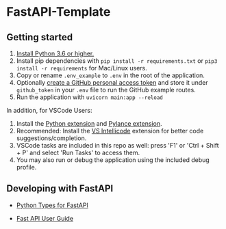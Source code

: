 # FastAPI-Template

## Getting started

1. [Install Python 3.6 or higher.](https://www.python.org/downloads/)
2. Install pip dependencies with `pip install -r requirements.txt`
   or `pip3 install -r requirements` for Mac/Linux users.
3. Copy or rename `.env_example` to `.env` in the root of the application.
4. Optionally [create a GitHub personal access token](https://docs.github.com/en/github/authenticating-to-github/creating-a-personal-access-token) and store it under `github_token` in your `.env` file to run the GitHub example routes.
5. Run the application with `uvicorn main:app --reload`

In addition, for VSCode Users:

1. Install the [Python extension](https://marketplace.visualstudio.com/items?itemName=ms-python.python)
   and [Pylance extension](https://marketplace.visualstudio.com/items?itemName=ms-python.vscode-pylance).
2. Recommended: Install the [VS Intellicode](https://marketplace.visualstudio.com/items?itemName=VisualStudioExptTeam.vscodeintellicode) extension for better code suggestions/completion.
3. VSCode tasks are included in this repo as well: press 'F1' or 'Ctrl + Shift + P' and select 'Run Tasks' to access them.
4. You may also run or debug the application using the included debug profile.

## Developing with FastAPI

- [Python Types for FastAPI](https://fastapi.tiangolo.com/python-types/)

- [Fast API User Guide](https://fastapi.tiangolo.com/tutorial/)
